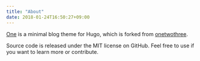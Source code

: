 ```yaml
---
title: "About"
date: 2018-01-24T16:50:27+09:00
---
```



[One](https://github.com/resugary/hugo-theme-one) is a minimal blog theme for Hugo, which is forked from [onetwothree](https://github.com/schollz/onetwothree). 

Source code is released under the MIT license on GitHub. Feel free to use if you want to learn more or contribute.
